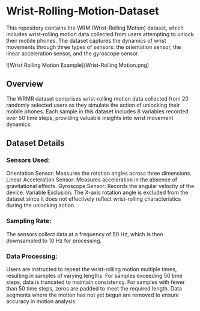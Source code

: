 # Wrist-Rolling-Motion-Dataset
This repository contains the WRM (Wrist-Rolling Motion) dataset, which includes wrist-rolling motion data collected from users attempting to unlock their mobile phones. The dataset captures the dynamics of wrist movements through three types of sensors: the orientation sensor, the linear acceleration sensor, and the gyroscope sensor. 

![Wrist Rolling Motion Example](Wrist-Rolling Motion.png)

## Overview
The WRMR dataset comprises wrist-rolling motion data collected from 20 randomly selected users as they simulate the action of unlocking their mobile phones. Each sample in this dataset includes 8 variables recorded over 50 time steps, providing valuable insights into wrist movement dynamics.

## Dataset Details
### Sensors Used:
Orientation Sensor: Measures the rotation angles across three dimensions.
Linear Acceleration Sensor: Measures acceleration in the absence of gravitational effects.
Gyroscope Sensor: Records the angular velocity of the device.
Variable Exclusion: The X-axis rotation angle is excluded from the dataset since it does not effectively reflect wrist-rolling characteristics during the unlocking action.

### Sampling Rate: 
The sensors collect data at a frequency of 50 Hz, which is then downsampled to 10 Hz for processing.

### Data Processing:
Users are instructed to repeat the wrist-rolling motion multiple times, resulting in samples of varying lengths.
For samples exceeding 50 time steps, data is truncated to maintain consistency.
For samples with fewer than 50 time steps, zeros are padded to meet the required length.
Data segments where the motion has not yet begun are removed to ensure accuracy in motion analysis.
